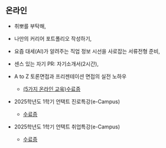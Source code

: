  ## 온라인
   * 취뽀를 부탁해,
   * 나만의 커리어 포트폴리오 작성하기,
   * 요즘 대세(AI)가 알려주는 직업 정보 시선을 사로잡는 서류전형 준비,
   * 센스 있는 자기 PR: 자기소개서(2시간),
   * A to Z 토론면접과 프리젠테이션 면접의 실전 노하우

     * [(5가지 온라인 교육)수료증](./online1.pdf)

   * 2025학년도 1학기 언택트 진로특강(e-Campus)
   
     * [수료증](./online2.pdf)
   
   * 2025학년도 1학기 언택트 취업특강(e-Campus)
   
     * [수료증](./online3.pdf)

  
